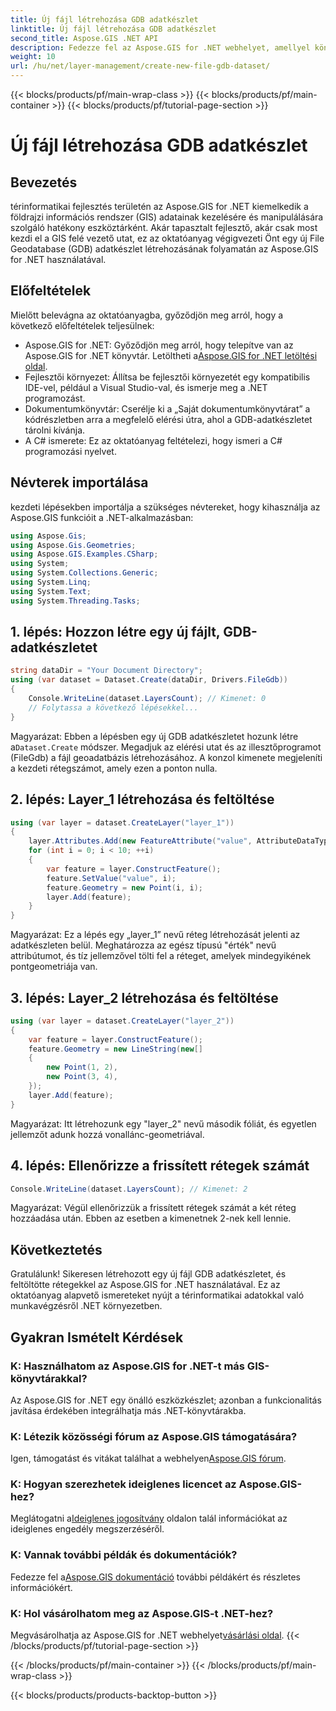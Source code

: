 ```yaml
---
title: Új fájl létrehozása GDB adatkészlet
linktitle: Új fájl létrehozása GDB adatkészlet
second_title: Aspose.GIS .NET API
description: Fedezze fel az Aspose.GIS for .NET webhelyet, amellyel könnyedén hozhat létre és kezelhet GIS-adatkészleteket. Töltse le most a zökkenőmentes térinformatikai fejlesztéshez. #Aspose #GIS
weight: 10
url: /hu/net/layer-management/create-new-file-gdb-dataset/
---
```


{{< blocks/products/pf/main-wrap-class >}}
{{< blocks/products/pf/main-container >}}
{{< blocks/products/pf/tutorial-page-section >}}

# Új fájl létrehozása GDB adatkészlet

## Bevezetés
térinformatikai fejlesztés területén az Aspose.GIS for .NET kiemelkedik a földrajzi információs rendszer (GIS) adatainak kezelésére és manipulálására szolgáló hatékony eszköztárként. Akár tapasztalt fejlesztő, akár csak most kezdi el a GIS felé vezető utat, ez az oktatóanyag végigvezeti Önt egy új File Geodatabase (GDB) adatkészlet létrehozásának folyamatán az Aspose.GIS for .NET használatával.
## Előfeltételek
Mielőtt belevágna az oktatóanyagba, győződjön meg arról, hogy a következő előfeltételek teljesülnek:
-  Aspose.GIS for .NET: Győződjön meg arról, hogy telepítve van az Aspose.GIS for .NET könyvtár. Letöltheti a[Aspose.GIS for .NET letöltési oldal](https://releases.aspose.com/gis/net/).
- Fejlesztői környezet: Állítsa be fejlesztői környezetét egy kompatibilis IDE-vel, például a Visual Studio-val, és ismerje meg a .NET programozást.
- Dokumentumkönyvtár: Cserélje ki a „Saját dokumentumkönyvtárat” a kódrészletben arra a megfelelő elérési útra, ahol a GDB-adatkészletet tárolni kívánja.
- A C# ismerete: Ez az oktatóanyag feltételezi, hogy ismeri a C# programozási nyelvet.
## Névterek importálása
kezdeti lépésekben importálja a szükséges névtereket, hogy kihasználja az Aspose.GIS funkcióit a .NET-alkalmazásban:
```csharp
using Aspose.Gis;
using Aspose.Gis.Geometries;
using Aspose.GIS.Examples.CSharp;
using System;
using System.Collections.Generic;
using System.Linq;
using System.Text;
using System.Threading.Tasks;
```
## 1. lépés: Hozzon létre egy új fájlt, GDB-adatkészletet
```csharp
string dataDir = "Your Document Directory";
using (var dataset = Dataset.Create(dataDir, Drivers.FileGdb))
{
    Console.WriteLine(dataset.LayersCount); // Kimenet: 0
    // Folytassa a következő lépésekkel...
}
```
 Magyarázat: Ebben a lépésben egy új GDB adatkészletet hozunk létre a`Dataset.Create` módszer. Megadjuk az elérési utat és az illesztőprogramot (FileGdb) a fájl geoadatbázis létrehozásához. A konzol kimenete megjeleníti a kezdeti rétegszámot, amely ezen a ponton nulla.
## 2. lépés: Layer_1 létrehozása és feltöltése
```csharp
using (var layer = dataset.CreateLayer("layer_1"))
{
    layer.Attributes.Add(new FeatureAttribute("value", AttributeDataType.Integer));
    for (int i = 0; i < 10; ++i)
    {
        var feature = layer.ConstructFeature();
        feature.SetValue("value", i);
        feature.Geometry = new Point(i, i);
        layer.Add(feature);
    }
}
```
Magyarázat: Ez a lépés egy „layer_1” nevű réteg létrehozását jelenti az adatkészleten belül. Meghatározza az egész típusú "érték" nevű attribútumot, és tíz jellemzővel tölti fel a réteget, amelyek mindegyikének pontgeometriája van.
## 3. lépés: Layer_2 létrehozása és feltöltése
```csharp
using (var layer = dataset.CreateLayer("layer_2"))
{
    var feature = layer.ConstructFeature();
    feature.Geometry = new LineString(new[]
    {
        new Point(1, 2),
        new Point(3, 4),
    });
    layer.Add(feature);
}
```
Magyarázat: Itt létrehozunk egy "layer_2" nevű második fóliát, és egyetlen jellemzőt adunk hozzá vonallánc-geometriával.
## 4. lépés: Ellenőrizze a frissített rétegek számát
```csharp
Console.WriteLine(dataset.LayersCount); // Kimenet: 2
```
Magyarázat: Végül ellenőrizzük a frissített rétegek számát a két réteg hozzáadása után. Ebben az esetben a kimenetnek 2-nek kell lennie.
## Következtetés
Gratulálunk! Sikeresen létrehozott egy új fájl GDB adatkészletet, és feltöltötte rétegekkel az Aspose.GIS for .NET használatával. Ez az oktatóanyag alapvető ismereteket nyújt a térinformatikai adatokkal való munkavégzésről .NET környezetben.
## Gyakran Ismételt Kérdések
### K: Használhatom az Aspose.GIS for .NET-t más GIS-könyvtárakkal?
Az Aspose.GIS for .NET egy önálló eszközkészlet; azonban a funkcionalitás javítása érdekében integrálhatja más .NET-könyvtárakba.
### K: Létezik közösségi fórum az Aspose.GIS támogatására?
 Igen, támogatást és vitákat találhat a webhelyen[Aspose.GIS fórum](https://forum.aspose.com/c/gis/33).
### K: Hogyan szerezhetek ideiglenes licencet az Aspose.GIS-hez?
 Meglátogatni a[Ideiglenes jogosítvány](https://purchase.aspose.com/temporary-license/) oldalon talál információkat az ideiglenes engedély megszerzéséről.
### K: Vannak további példák és dokumentációk?
 Fedezze fel a[Aspose.GIS dokumentáció](https://reference.aspose.com/gis/net/) további példákért és részletes információkért.
### K: Hol vásárolhatom meg az Aspose.GIS-t .NET-hez?
 Megvásárolhatja az Aspose.GIS for .NET webhelyet[vásárlási oldal](https://purchase.aspose.com/buy).
{{< /blocks/products/pf/tutorial-page-section >}}

{{< /blocks/products/pf/main-container >}}
{{< /blocks/products/pf/main-wrap-class >}}

{{< blocks/products/products-backtop-button >}}
